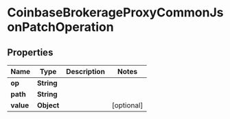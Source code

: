 
# CoinbaseBrokerageProxyCommonJsonPatchOperation

## Properties
Name | Type | Description | Notes
------------ | ------------- | ------------- | -------------
**op** | **String** |  | 
**path** | **String** |  | 
**value** | **Object** |  |  [optional]



